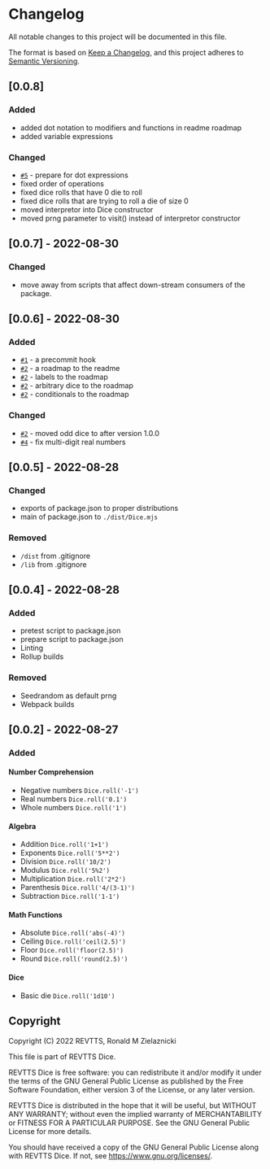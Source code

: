 # Changelog
All notable changes to this project will be documented in this file.

The format is based on [Keep a Changelog](https://keepachangelog.com/en/1.0.0/),
and this project adheres to [Semantic Versioning](https://semver.org/spec/v2.0.0.html).

## [0.0.8]
### Added
- added dot notation to modifiers and functions in readme roadmap 
- added variable expressions

### Changed
- [`#5`](https://github.com/REVTTS/Dice/issues/5) - prepare for dot expressions
- fixed order of operations
- fixed dice rolls that have 0 die to roll
- fixed dice rolls that are trying to roll a die of size 0
- moved interpretor into Dice constructor
- moved prng parameter to visit() instead of interpretor constructor

## [0.0.7] - 2022-08-30
### Changed
- move away from scripts that affect down-stream consumers of the package.

## [0.0.6] - 2022-08-30
### Added
- [`#1`](https://github.com/REVTTS/Dice/issues/1) - a precommit hook
- [`#2`](https://github.com/REVTTS/Dice/issues/2) - a roadmap to the readme
- [`#2`](https://github.com/REVTTS/Dice/issues/2) - labels to the roadmap
- [`#2`](https://github.com/REVTTS/Dice/issues/2) - arbitrary dice to the roadmap
- [`#2`](https://github.com/REVTTS/Dice/issues/2) - conditionals to the roadmap

### Changed
- [`#2`](https://github.com/REVTTS/Dice/issues/2) - moved odd dice to after version 1.0.0
- [`#4`](https://github.com/REVTTS/Dice/issues/4) - fix multi-digit real numbers

## [0.0.5] - 2022-08-28

### Changed
- exports of package.json to proper distributions
- main of package.json to `./dist/Dice.mjs`

### Removed
- `/dist` from .gitignore
- `/lib` from .gitignore

## [0.0.4] - 2022-08-28
### Added
- pretest script to package.json
- prepare script to package.json
- Linting
- Rollup builds

### Removed
- Seedrandom as default prng
- Webpack builds

## [0.0.2] - 2022-08-27

### Added
#### Number Comprehension
- Negative numbers `Dice.roll('-1')`
- Real numbers `Dice.roll('0.1')`
- Whole numbers `Dice.roll('1')`

#### Algebra
- Addition `Dice.roll('1+1')`
- Exponents `Dice.roll('5**2')`
- Division `Dice.roll('10/2')`
- Modulus `Dice.roll('5%2')`
- Multiplication `Dice.roll('2*2')`
- Parenthesis `Dice.roll('4/(3-1)')`
- Subtraction `Dice.roll('1-1')`

#### Math Functions
- Absolute `Dice.roll('abs(-4)')`
- Ceiling `Dice.roll('ceil(2.5)')`
- Floor `Dice.roll('floor(2.5)')`
- Round `Dice.roll('round(2.5)')`

#### Dice
- Basic die `Dice.roll('1d10')`

## Copyright
Copyright (C) 2022 REVTTS, Ronald M Zielaznicki

This file is part of REVTTS Dice.

REVTTS Dice is free software: you can redistribute it and/or modify it under the terms of
the GNU General Public License as published by the Free Software Foundation, either
version 3 of the License, or any later version.

REVTTS Dice is distributed in the hope that it will be useful, but WITHOUT ANY WARRANTY;
without even the implied warranty of MERCHANTABILITY or FITNESS FOR A PARTICULAR
PURPOSE. See the GNU General Public License for more details.

You should have received a copy of the GNU General Public License along with REVTTS Dice.
If not, see <https://www.gnu.org/licenses/>. 

